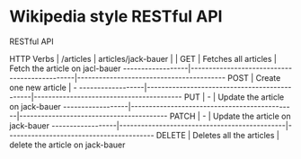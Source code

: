 # Wikipedia style RESTful API   

RESTful API 

HTTP Verbs        |            /articles                         |                 articles/jack-bauer
                  |                                              |
GET               |          Fetches all articles                |         Fetch the article on jacl-bauer
------------------|----------------------------------------------|-----------------------------------------
POST              |         Create one new article               |                        -
------------------|----------------------------------------------|-----------------------------------------
PUT               |                  -                           |        Update the article on jack-bauer
------------------|----------------------------------------------|-----------------------------------------
PATCH             |                  -                           |        Update the article on jack-bauer 
------------------|----------------------------------------------|-----------------------------------------
DELETE            |         Deletes all the articles             |        delete the article on jack-bauer 
